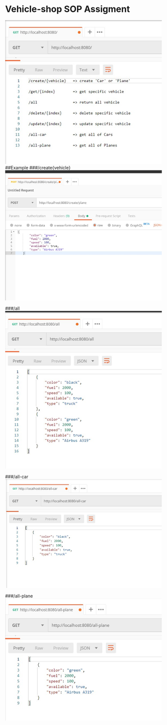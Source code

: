 # Vehicle-shop SOP Assigment
![localhost](img/ass2.jpg?raw=true)
##Example
###/create{vehicle}
![localhost](img/create.jpg?raw=true)

###/all
![localhost](img/all.jpg?raw=true)

###/all-car
![localhost](img/all-car.jpg?raw=true)

###/all-plane
![localhost](img/all-plane.jpg?raw=true)

